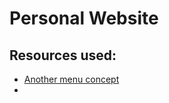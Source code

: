 # Personal Website
## Resources used:
* [Another menu concept](https://codepen.io/RSH87/pen/rmgYbo)
* 